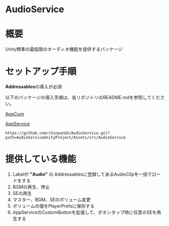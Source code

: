# AudioService

# 概要
Unity標準の最低限のオーディオ機能を提供するパッケージ

# セットアップ手順
**Addressables**の導入が必須

以下のパッケージの導入手順は、各リポジトリのREADME.mdを参照してください。

[AppCore](https://github.com/chinpanGX/AppCore)

[AppService](https://github.com/chinpanGX/AppService)

```
https://github.com/chinpanGX/AudioService.git?path=AudioServiceUnityProject/Assets/src/AudioService
```

# 提供している機能
1. Labelが **"Audio"** の Addressablesに登録してあるAudioClipを一括でロードをする
2. BGMの再生、停止
3. SEの再生
4. マスター、BGM、SEのボリューム変更
5. ボリュームの値をPlayerPrefsに保存する
6. AppServiceのCustomButtonを拡張して、ボタンタップ時に任意のSEを再生する